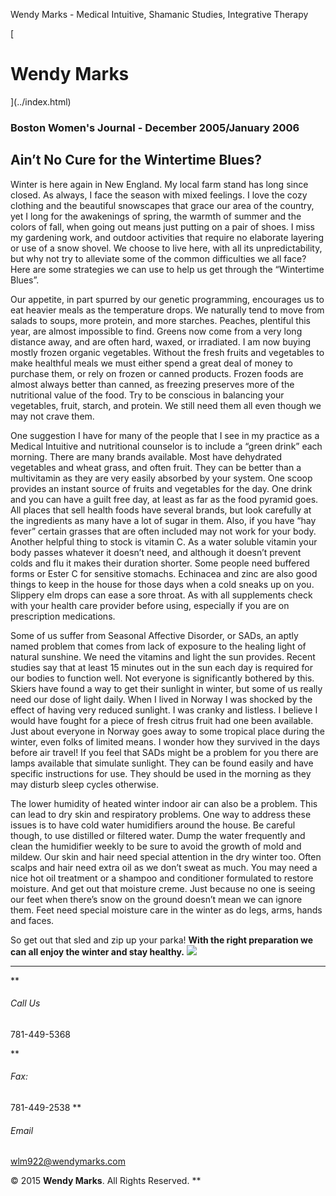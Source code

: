 Wendy Marks - Medical Intuitive, Shamanic Studies, Integrative Therapy  
   
 
 
[ 
# Wendy Marks
](../index.html)   
  

### Boston Women's Journal - December 2005/January 2006
 

## Ain’t No Cure for the Wintertime Blues?

Winter is here again in New England. My local farm stand has long since closed. As always, I face the season with mixed feelings. I love the cozy clothing and the beautiful snowscapes that grace our area of the country, yet I long for the awakenings of spring, the warmth of summer and the colors of fall, when going out means just putting on a pair of shoes. I miss my gardening work, and outdoor activities that require no elaborate layering or use of a snow shovel. We choose to live here, with all its unpredictability, but why not try to alleviate some of the common difficulties we all face? Here are some strategies we can use to help us get through the “Wintertime Blues”.

Our appetite, in part spurred by our genetic programming, encourages us to eat heavier meals as the temperature drops. We naturally tend to move from salads to soups, more protein, and more starches. Peaches, plentiful this year, are almost impossible to find. Greens now come from a very long distance away, and are often hard, waxed, or irradiated. I am now buying mostly frozen organic vegetables. Without the fresh fruits and vegetables to make healthful meals we must either spend a great deal of money to purchase them, or rely on frozen or canned products. Frozen foods are almost always better than canned, as freezing preserves more of the nutritional value of the food. Try to be conscious in balancing your vegetables, fruit, starch, and protein. We still need them all even though we may not crave them.

One suggestion I have for many of the people that I see in my practice as a Medical Intuitive and nutritional counselor is to include a “green drink” each morning. There are many brands available. Most have dehydrated vegetables and wheat grass, and often fruit. They can be better than a multivitamin as they are very easily absorbed by your system. One scoop provides an instant source of fruits and vegetables for the day. One drink and you can have a guilt free day, at least as far as the food pyramid goes. All places that sell health foods have several brands, but look carefully at the ingredients as many have a lot of sugar in them. Also, if you have “hay fever” certain grasses that are often included may not work for your body. Another helpful thing to stock is vitamin C. As a water soluble vitamin your body passes whatever it doesn’t need, and although it doesn’t prevent colds and flu it makes their duration shorter. Some people need buffered forms or Ester C for sensitive stomachs. Echinacea and zinc are also good things to keep in the house for those days when a cold sneaks up on you. Slippery elm drops can ease a sore throat. As with all supplements check with your health care provider before using, especially if you are on prescription medications.

Some of us suffer from Seasonal Affective Disorder, or SADs, an aptly named problem that comes from lack of exposure to the healing light of natural sunshine. We need the vitamins and light the sun provides. Recent studies say that at least 15 minutes out in the sun each day is required for our bodies to function well. Not everyone is significantly bothered by this. Skiers have found a way to get their sunlight in winter, but some of us really need our dose of light daily. When I lived in Norway I was shocked by the effect of having very reduced sunlight. I was cranky and listless. I believe I would have fought for a piece of fresh citrus fruit had one been available. Just about everyone in Norway goes away to some tropical place during the winter, even folks of limited means. I wonder how they survived in the days before air travel! If you feel that SADs might be a problem for you there are lamps available that simulate sunlight. They can be found easily and have specific instructions for use. They should be used in the morning as they may disturb sleep cycles otherwise.

The lower humidity of heated winter indoor air can also be a problem. This can lead to dry skin and respiratory problems. One way to address these issues is to have cold water humidifiers around the house. Be careful though, to use distilled or filtered water. Dump the water frequently and clean the humidifier weekly to be sure to avoid the growth of mold and mildew. Our skin and hair need special attention in the dry winter too. Often scalps and hair need extra oil as we don’t sweat as much. You may need a nice hot oil treatment or a shampoo and conditioner formulated to restore moisture. And get out that moisture creme. Just because no one is seeing our feet when there’s snow on the ground doesn’t mean we can ignore them. Feet need special moisture care in the winter as do legs, arms, hands and faces.

So get out that sled and zip up your parka! **With the right preparation we can all enjoy the winter and stay healthy.**
![](../img/wolflogo.png)
* * *
**
###### Call Us

781-449-5368  

**
###### Fax:

781-449-2538
**
###### Email

[wlm922@wendymarks.com](mailto:yourname@domain.com)
  
 

© 2015 **Wendy Marks**. All Rights Reserved.
   **